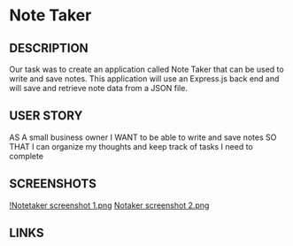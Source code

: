 # Note Taker

## DESCRIPTION

Our task was to create an application called Note Taker that can be used to write and save notes. This application will use an Express.js back end and will save and retrieve note data from a JSON file.

## USER STORY

AS A small business owner
I WANT to be able to write and save notes
SO THAT I can organize my thoughts and keep track of tasks I need to complete

## SCREENSHOTS

[!Notetaker screenshot 1.png](./images/Notetaker%20screenshot%201.png)
[Notaker screenshot 2.png](./images/Notetaker%20screenshot%202.png)

## LINKS
